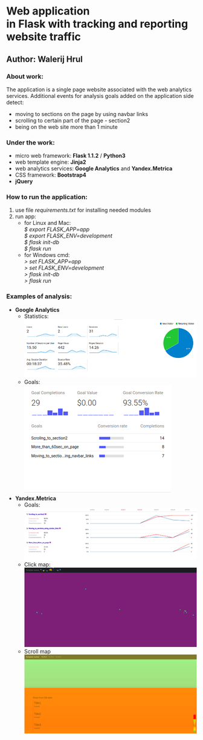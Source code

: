 # Web application <br> in Flask with tracking and reporting website traffic
## Author: Walerij Hrul

### About work:
The application is a single page website associated with the web analytics services.
Additional events for analysis goals added on the application side detect:
- moving to sections on the page by using navbar links
- scrolling to certain part of the page - section2
- being on the web site more than 1 minute

### Under the work:
- micro web framework: **Flask 1.1.2** / **Python3**  
- web template engine: **Jinja2**
- web analytics services: **Google Analytics** and **Yandex.Metrica**
- CSS framework: **Bootstrap4**
- **jQuery**

### How to run the application:
1. use file *requirements.txt* for installing needed modules
2. run app:
   - for Linux and Mac:<br>
    *$ export FLASK_APP=app*<br>
    *$ export FLASK_ENV=development*<br>
    *$ flask init-db*<br>
    *$ flask run*<br>
   - for Windows cmd:<br>
    *> set FLASK_APP=app*<br>
    *> set FLASK_ENV=development*<br>
    *> flask init-db*<br>
    *> flask run*<br>

### Examples of analysis:
* **Google Analytics**<br>
    - Statistics:<br>
![analysis1](results/statisticsG.png)<br>
    - Goals:<br>
![analysis2](results/goalsG.png)<br>
* **Yandex.Metrica**<br>
    - Goals:<br>
![analysis3](results/goalsY.png)<br>
    - Click map:<br>
![analysis4](results/heatmap1.png)<br>
    - Scroll map<br>
![analysis5](results/heatmap2.png)<br>